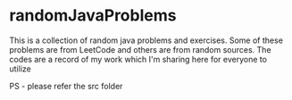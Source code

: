 # randomJavaProblems
This is a collection of random java problems and exercises. Some of these problems are from LeetCode and others are from random sources. The codes are a record of my work which I'm sharing here for everyone to utilize

PS - please refer the src folder
